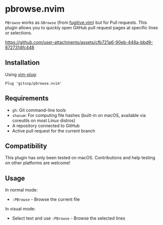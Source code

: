 pbrowse.nvim
===

`PBrowse` works as `GBrowse` (from [fugitive.vim](https://github.com/tpope/vim-fugitive)) but for Pull requests. This plugin allows you to quickly open GitHub pull request pages at specific lines or selections.

https://github.com/user-attachments/assets/cfb721a6-90eb-448a-bbd9-8727314fc448

## Installation

Using [vim-plug](https://github.com/junegunn/vim-plug):

```vim
Plug 'gitusp/pbrowse.nvim'
```

## Requirements

- `gh`: Git command-line tools
- `shasum`: For computing file hashes (built-in on macOS, available via coreutils on most Linux distros)
- A repository connected to GitHub
- Active pull request for the current branch

## Compatibility

This plugin has only been tested on macOS. Contributions and help testing on other platforms are welcome!

## Usage

In normal mode:
- `:PBrowse` - Browse the current file

In visual mode:
- Select text and use `:PBrowse` - Browse the selected lines
